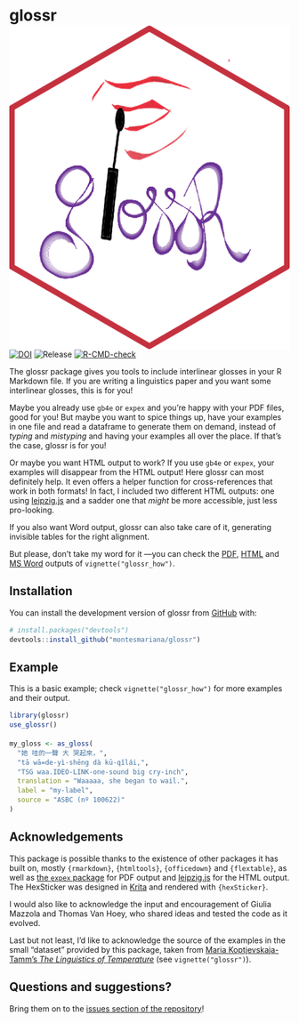 
<!-- README.md is generated from README.Rmd. Please edit that file -->

# glossr <img src="man/figures/logo.png" align="right" />

<!-- badges: start -->

[![DOI](https://zenodo.org/badge/485119883.svg)](https://zenodo.org/badge/latestdoi/485119883)
![Release](https://img.shields.io/github/v/release/montesmariana/glossr)
[![R-CMD-check](https://github.com/montesmariana/glossr/actions/workflows/R-CMD-check.yaml/badge.svg)](https://github.com/montesmariana/glossr/actions/workflows/R-CMD-check.yaml)
<!-- badges: end -->

The glossr package gives you tools to include interlinear glosses in
your R Markdown file. If you are writing a linguistics paper and you
want some interlinear glosses, this is for you!

Maybe you already use `gb4e` or `expex` and you’re happy with your PDF
files, good for you! But maybe you want to spice things up, have your
examples in one file and read a dataframe to generate them on demand,
instead of *typing* and *mistyping* and having your examples all over
the place. If that’s the case, glossr is for you!

Or maybe you want HTML output to work? If you use `gb4e` or `expex`,
your examples will disappear from the HTML output! Here glossr can most
definitely help. It even offers a helper function for cross-references
that work in both formats! In fact, I included two different HTML
outputs: one using [leipzig.js](https://bdchauvette.net/leipzig.js) and
a sadder one that *might* be more accessible, just less pro-looking.

If you also want Word output, glossr can also take care of it,
generating invisible tables for the right alignment.

But please, don’t take my word for it —you can check the
[PDF](https://github.com/montesmariana/glossr/raw/main/inst/examples/glossr_how.pdf),
[HTML](https://github.com/montesmariana/glossr/raw/main/inst/examples/glossr_how.html)
and [MS
Word](https://github.com/montesmariana/glossr/raw/main/inst/examples/glossr_how.docx)
outputs of `vignette("glossr_how")`.

## Installation

You can install the development version of glossr from
[GitHub](https://github.com/) with:

``` r
# install.packages("devtools")
devtools::install_github("montesmariana/glossr")
```

## Example

This is a basic example; check `vignette("glossr_how")` for more
examples and their output.

``` r
library(glossr)
use_glossr()

my_gloss <- as_gloss(
  "她 哇的一聲 大 哭起來，",
  "tā wā=de-yì-shēng dà kū-qǐlái,",
  "TSG waa.IDEO-LINK-one-sound big cry-inch",
  translation = "Waaaaa, she began to wail.",
  label = "my-label",
  source = "ASBC (nº 100622)"
)
```

## Acknowledgements

This package is possible thanks to the existence of other packages it
has built on, mostly `{rmarkdown}`, `{htmltools}`, `{officedown}` and
`{flextable}`, as well as [the `expex`
package](https://ctan.org/pkg/expex?lang=en) for PDF output and
[leipzig.js](https://bdchauvette.net/leipzig.js/) for the HTML output.
The HexSticker was designed in [Krita](https://krita.org/en/) and
rendered with `{hexSticker}`.

I would also like to acknowledge the input and encouragement of Giulia
Mazzola and Thomas Van Hoey, who shared ideas and tested the code as it
evolved.

Last but not least, I’d like to acknowledge the source of the examples
in the small “dataset” provided by this package, taken from [Maria
Koptjevskaja-Tamm’s *The Linguistics of
Temperature*](https://www.jbe-platform.com/content/books/9789027269171)
(see `vignette("glossr")`).

## Questions and suggestions?

Bring them on to the [issues section of the
repository](https://github.com/montesmariana/glossr/issues)!
